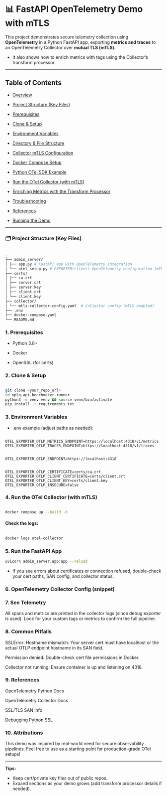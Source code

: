 # 📊 FastAPI OpenTelemetry Demo with mTLS

This project demonstrates secure telemetry collection using **OpenTelemetry** in a Python FastAPI app, exporting **metrics and traces** to an OpenTelemetry Collector over **mutual TLS (mTLS)**.

-  It also shows how to enrich metrics with tags using the Collector’s transform processor.

---

## Table of Contents

- [Overview](#overview)
- [Project Structure (Key Files)](#️-project-structure-key-files)
- [Prerequisites](#1-prerequisites)
- [Clone & Setup](#2-clone--setup)
- [Environment Variables](#environment-variables)
- [Directory & File Structure](#directory--file-structure)
- [Collector mTLS Configuration](#collector-mtls-configuration)
- [Docker Compose Setup](#docker-compose-setup)
- [Python OTel SDK Example](#python-otel-sdk-example)
- [Run the OTel Collector (with mTLS)](#4-run-the-otel-collector-with-mtls)
- [Enriching Metrics with the Transform Processor](#enriching-metrics-with-the-transform-processor)

- [Troubleshooting](#troubleshooting)
- [References](#references)
- [Running the Demo](#run-dem)

---

### 🗂️ Project Structure (Key Files)

```bash

.
├── admin_server/
│ ├── app.py # FastAPI app with OpenTelemetry integration
│ └── otel_setup.py # EXPORTER(client) OpenTelemetry configuration (mTLS)
├── certs/
│ ├── ca.crt
│ ├── server.crt
│ ├── server.key
│ ├── client.crt
│ └── client.key
├── collector/
│ └── mtls-collector-config.yaml  # Collector config (mTLS enabled)
├── .env
├── docker-compose.yaml
└── README.md

```

### 1. Prerequisites

- Python 3.8+

- Docker

- OpenSSL (for certs)

### 2. Clone & Setup

```bash

git clone <your_repo_url>
cd xplg-api-benchmaker-runner
python3 -m venv venv && source venv/bin/activate
pip install -r requirements.txt
```

### 3. Environment Variables

- .env example (adjust paths as needed):

```env

OTEL_EXPORTER_OTLP_METRICS_ENDPOINT=https://localhost:4318/v1/metrics
OTEL_EXPORTER_OTLP_TRACES_ENDPOINT=https://localhost:4318/v1/traces


OTEL_EXPORTER_OTLP_ENDPOINT=https://localhost:4318


OTEL_EXPORTER_OTLP_CERTIFICATE=certs/ca.crt
OTEL_EXPORTER_OTLP_CLIENT_CERTIFICATE=certs/client.crt
OTEL_EXPORTER_OTLP_CLIENT_KEY=certs/client.key
OTEL_EXPORTER_OTLP_INSECURE=false

```

### 4. Run the OTel Collector (with mTLS)

```bash

docker compose up --build -d
```

#### Check the logs:

```bash

docker logs otel-collector
```

### 5. Run the FastAPI App

```bash
uvicorn admin_server.app:app --reload
```

- If you see errors about certificates or connection refused, double-check your cert paths, SAN config, and collector status.

### 6. OpenTelemetry Collector Config (snippet)



### 7. See Telemetry

All spans and metrics are printed in the collector logs (since debug exporter is used).
Look for your custom tags or metrics to confirm the full pipeline.

### 8. Common Pitfalls

SSLError: Hostname mismatch: Your server cert must have localhost or the actual OTLP endpoint hostname in its SAN field.

Permission denied: Double-check cert file permissions in Docker.

Collector not running: Ensure container is up and listening on 4318.

### 9. References

OpenTelemetry Python Docs

OpenTelemetry Collector Docs

SSL/TLS SAN Info

Debugging Python SSL

### 10. Attributions

This demo was inspired by real-world need for secure observability pipelines.
Feel free to use as a starting point for production-grade OTel setups!

---

**Tips:**

- Keep cert/private key files out of public repos.
- Expand sections as your demo grows (add transform processor details if needed).
